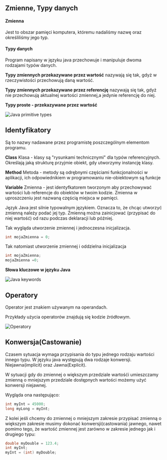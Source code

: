 ## Zmienne, Typy danych 

#### Zmienna

Jest to obszar pamięci komputera, któremu nadaliśmy nazwę oraz określiliśmy jego typ.

#### Typy danych

Program napisany w języku java przechowuje i manipuluje dwoma rodzajami typów danych.

**Typy zmiennych przekazywane przez wartość** nazywają się tak, gdyż w rzeczywistości przechowują daną wartość.
 
**Typy zmiennych przekazywane przez referencję** nazywają się tak, gdyż nie przechowują aktualnej wartości zmiennej,a jedynie referencję do niej.

**Typy proste - przekazywane przez wartość**

![Java primitive types](http://www.write-technical.com/126581/session2/index.6.gif)

## Identyfikatory

Są to nazwy nadawane przez programistę poszczególnym elementom programu.

**Class** Klasa - klasy są "rysunkami technicznymi" dla typów referencyjnych. Określają jaką strukturę przyjmie obiekt, gdy utworzymy instancję klasy.

**Method** Metoda - metody są odrębnymi częściami funkcjonalności w aplikacji, ich odpowiednikiem w programowaniu nie-obiektowym są funkcje

**Variable**  Zmienna - jest identyfkatorem tworzonym aby przechowywać wartości lub referencje do obiektów w twoim kodzie. Zmienna w uproszczeniu jest nazwaną częścią miejsca w pamięci.


Język Java jest silnie typowalnym językiem. Oznacza to, że chcąc utworzyć zmienną należy podać jej typ.
Zmienną można zainicjować (przypisać do niej wartość) od razu podczas deklaracji lub później. 

Tak wygląda utworzenie zmiennej i jednoczesna inicjalizacja.

```java
int mojaZmienna = 0;
```

Tak natomiast utworzenie zmiennej i oddzielna inicjalizacja
```java
int mojaZmienna;
mojaZmienna =0;
```

**Słowa kluczowe w języku Java**

![Java keywords](http://codetpoint.com/wp-content/uploads/2015/03/java-tutorial-keywords-in-java.jpg)

## Operatory

Operator jest znakiem używanym na operandach.

Przykłady użycia operatorów znajdują się kodzie źródłowym.

![Operatory](http://ecomputernotes.com/images/Operator-Precedence.jpg)

## Konwersja(Castowanie)

Czasem sytuacja wymaga przypisania do typu jednego rodzaju wartości innego typu.
W języku java występują dwa rodzaje konwersji.
Niejawna(implicit) oraz Jawna(Explicit).

W sytuacji gdy do zmiennej o większym przedziale wartośći umieszczamy zmienną 
o mniejszym przedziale dostępnych wartości możemy użyć konwersji niejawnej. 

Wygląda ona następująco:

```java
int myInt = 45000;
long myLong = myInt;
```

Z kolei jeśli chcemy do zmiennej o mniejszym zakresie przypisać zmienną o 
większym zakresie musimy dokonać konwersji(castowania)
jawnego, nawet pomimo tego, że wartość zmiennej jest zarówno w zakresie 
jednego jak i drugiego typu:

```java
double myDouble = 123.4;
int myInt;
myInt = (int) myDouble;
```
